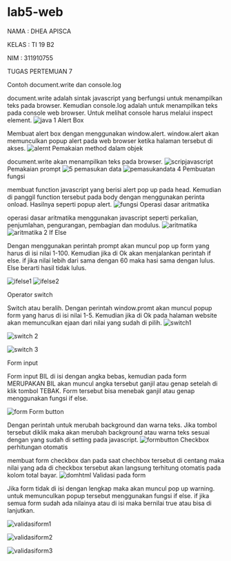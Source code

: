 # lab5-web
NAMA : DHEA APISCA

KELAS : TI 19 B2

NIM : 311910755

TUGAS PERTEMUAN 7

Contoh document.write dan console.log

document.write adalah sintak javascript yang berfungsi untuk menampilkan teks pada browser. Kemudian console.log adalah untuk menampilkan teks pada console web browser. Untuk melihat console harus melalui inspect element.
![java 1](https://user-images.githubusercontent.com/81975529/116106223-3c52b000-a6dc-11eb-93de-8861a65847f2.PNG)
Alert Box

Membuat alert box dengan menggunakan window.alert. window.alert akan memunculkan popup alert pada web browser ketika halaman tersebut di akses.
![alernt](https://user-images.githubusercontent.com/81975529/116106534-63a97d00-a6dc-11eb-9409-00cd216baa79.PNG)
Pemakaian method dalam objek

document.write akan menampilkan teks pada browser.
![scripjavascript](https://user-images.githubusercontent.com/81975529/116106667-88055980-a6dc-11eb-99fa-88e15b27834a.PNG)
Pemakaian prompt
![5 pemasukan data](https://user-images.githubusercontent.com/81975529/116106862-acf9cc80-a6dc-11eb-8ec8-d48e0529db8e.PNG)
![pemasukandata 4](https://user-images.githubusercontent.com/81975529/116106929-c13dc980-a6dc-11eb-81d4-9498e90f3818.PNG)
Pembuatan fungsi

membuat function javascript yang berisi alert pop up pada head. Kemudian di panggil function tersebut pada body dengan menggunakan perinta onload. Hasilnya seperti popup alert.
![fungsi](https://user-images.githubusercontent.com/81975529/116107012-d4509980-a6dc-11eb-9709-d08d699c0c64.PNG)
Operasi dasar aritmatika

operasi dasar aritmatika menggunakan javascript seperti perkalian, penjumlahan, pengurangan, pembagian dan modulus.
![aritmatika](https://user-images.githubusercontent.com/81975529/116107388-31e4e600-a6dd-11eb-8bda-4d3ac8cdca82.PNG)
![aritmatika 2](https://user-images.githubusercontent.com/81975529/116107466-41fcc580-a6dd-11eb-8397-ad75b9e53ec6.PNG)
If Else

Dengan menggunakan perintah prompt akan muncul pop up form yang harus di isi nilai 1-100. Kemudian jika di Ok akan menjalankan perintah if else. if jika nilai lebih dari sama dengan 60 maka hasi sama dengan lulus. Else berarti hasil tidak lulus.

![ifelse1](https://user-images.githubusercontent.com/81975529/116107758-7f615300-a6dd-11eb-8e19-e673af01c154.PNG)
![ifelse2](https://user-images.githubusercontent.com/81975529/116107788-8720f780-a6dd-11eb-88ef-2ec45cd2eafe.PNG)

Operator switch

Switch atau beralih. Dengan perintah window.promt akan muncul popup form yang harus di isi nilai 1-5. Kemudian jika di Ok pada halaman website akan memunculkan ejaan dari nilai yang sudah di pilih.
![switch1](https://user-images.githubusercontent.com/81975529/116107915-a3249900-a6dd-11eb-9332-aee9357f148f.PNG)

![switch 2](https://user-images.githubusercontent.com/81975529/116107948-aa4ba700-a6dd-11eb-9e2c-5274676967f4.PNG)

![switch 3](https://user-images.githubusercontent.com/81975529/116107983-b172b500-a6dd-11eb-9a50-f72c2e5957e6.PNG)

Form input

Form input BIL di isi dengan angka bebas, kemudian pada form MERUPAKAN BIL akan muncul angka tersebut ganjil atau genap setelah di klik tombol TEBAK. Form tersebut bisa menebak ganjil atau genap menggunakan fungsi if else.

![form](https://user-images.githubusercontent.com/81975529/116108250-eed74280-a6dd-11eb-9737-24aeacf839e0.PNG)
Form button

Dengan perintah untuk merubah background dan warna teks. Jika tombol tersebut diklik maka akan merubah background atau warna teks sesuai dengan yang sudah di setting pada javascript.
![formbutton](https://user-images.githubusercontent.com/81975529/116108307-feef2200-a6dd-11eb-8a1b-741c1fb16774.PNG)
Checkbox perhitungan otomatis

membuat form checkbox dan pada saat chechbox tersebut di centang maka nilai yang ada di checkbox tersebut akan langsung terhitung otomatis pada kolom total bayar.
![domhtml](https://user-images.githubusercontent.com/81975529/116108420-15957900-a6de-11eb-951a-912c28c6dd02.PNG)
Validasi pada form

Jika form tidak di isi dengan lengkap maka akan muncul pop up warning. untuk memunculkan popup tersebut menggunakan fungsi if else. if jika semua form sudah ada nilainya atau di isi maka bernilai true atau bisa di lanjutkan.

![validasiform1](https://user-images.githubusercontent.com/81975529/116108526-2c3bd000-a6de-11eb-92cb-9f7339c9793e.PNG)

![validasiform2](https://user-images.githubusercontent.com/81975529/116108547-3231b100-a6de-11eb-84a5-48d9c7057901.PNG)

![validasiform3](https://user-images.githubusercontent.com/81975529/116108568-36f66500-a6de-11eb-8ab1-f4a5fd36bbb1.PNG)


